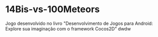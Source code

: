 # 14Bis-vs-100Meteors
Jogo desenvolvido no livro "Desenvolvimento de Jogos para Android: Explore sua imaginação com o framework Cocos2D"
dwdw
